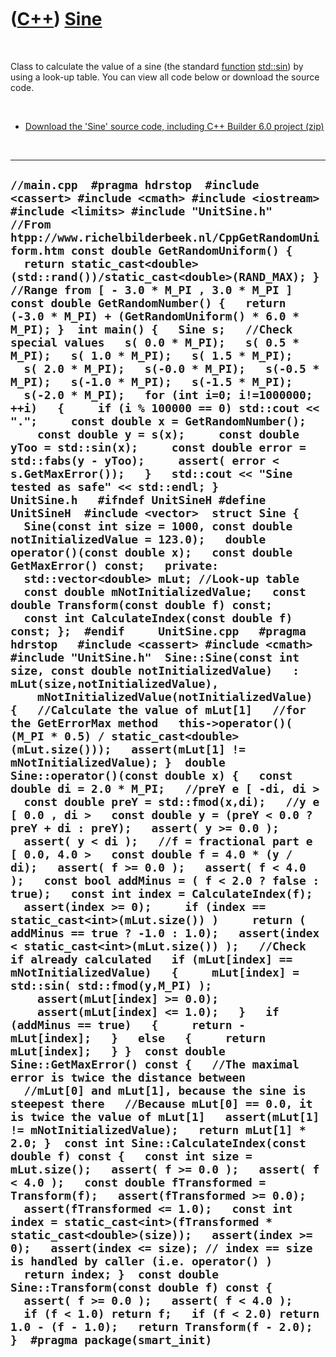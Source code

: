 



 

 

 

 

 

([C++](Cpp.htm)) [Sine](CppSine.htm)
====================================

 

Class to calculate the value of a sine (the standard
[function](CppFunction.htm) [std::sin](CppSin.htm)) by using a look-up
table. You can view all code below or download the source code.

 

-   [Download the 'Sine' source code, including C++ Builder 6.0
    project (zip)](CppSine.zip)

 

  ------------------------------------------------------------------------------------------------------------------------------------------------------------------------------------------------------------------------------------------------------------------------------------------------------------------------------------------------------------------------------------------------------------------------------------------------------------------------------------------------------------------------------------------------------------------------------------------------------------------------------------------------------------------------------------------------------------------------------------------------------------------------------------------------------------------------------------------------------------------------------------------------------------------------------------------------------------------------------------------------------------------------------------------------------------------------------------------------------------------------------------------------------------------------------------------------------------------------------------------------------------------------------------------------------------------------------------------------------------------------------------------------------------------------------------------------------------------------------------------------------------------------------------------------------------------------------------------------------------------------------------------------------------------------------------------------------------------------------------------------------------------------------------------------------------------------------------------------------------------------------------------------------------------------------------------------------------------------------------------------------------------------------------------------------------------------------------------------------------------------------------------------------------------------------------------------------------------------------------------------------------------------------------------------------------------------------------------------------------------------------------------------------------------------------------------------------------------------------------------------------------------------------------------------------------------------------------------------------------------------------------------------------------------------------------------------------------------------------------------------------------------------------------------------------------------------------------------------------------------------------------------------------------------------------------------------------------------------------------------------------------------------------------------------------------------------------------------------------------------------------------------------------------------------------------------------------------------------------------------------------------------------------------------------------------------------------------------------------------------------------------------------------------------------------------------------------------------------------------------------------------------------------------------------------------------------------------------------------------------------------------------------------------------------------------------------------------------------------------------------------------------------------------------------------------------------------------------------------------------------
  ` //main.cpp  #pragma hdrstop  #include <cassert> #include <cmath> #include <iostream> #include <limits> #include "UnitSine.h"  //From htpp://www.richelbilderbeek.nl/CppGetRandomUniform.htm const double GetRandomUniform() {   return static_cast<double>(std::rand())/static_cast<double>(RAND_MAX); }  //Range from [ - 3.0 * M_PI , 3.0 * M_PI ] const double GetRandomNumber() {   return (-3.0 * M_PI) + (GetRandomUniform() * 6.0 * M_PI); }  int main() {   Sine s;   //Check special values   s( 0.0 * M_PI);   s( 0.5 * M_PI);   s( 1.0 * M_PI);   s( 1.5 * M_PI);   s( 2.0 * M_PI);   s(-0.0 * M_PI);   s(-0.5 * M_PI);   s(-1.0 * M_PI);   s(-1.5 * M_PI);   s(-2.0 * M_PI);   for (int i=0; i!=1000000; ++i)   {     if (i % 100000 == 0) std::cout << ".";     const double x = GetRandomNumber();     const double y = s(x);     const double yToo = std::sin(x);     const double error = std::fabs(y - yToo);     assert( error < s.GetMaxError());   }   std::cout << "Sine tested as safe" << std::endl; }       UnitSine.h   #ifndef UnitSineH #define UnitSineH  #include <vector>  struct Sine {   Sine(const int size = 1000, const double notInitializedValue = 123.0);   double operator()(const double x);   const double GetMaxError() const;   private:   std::vector<double> mLut; //Look-up table   const double mNotInitializedValue;   const double Transform(const double f) const;   const int CalculateIndex(const double f) const; };  #endif     UnitSine.cpp   #pragma hdrstop   #include <cassert> #include <cmath>   #include "UnitSine.h"  Sine::Sine(const int size, const double notInitializedValue)   : mLut(size,notInitializedValue),     mNotInitializedValue(notInitializedValue) {   //Calculate the value of mLut[1]   //for the GetErrorMax method   this->operator()( (M_PI * 0.5) / static_cast<double>(mLut.size()));   assert(mLut[1] != mNotInitializedValue); }  double Sine::operator()(const double x) {   const double di = 2.0 * M_PI;   //preY e [ -di, di >   const double preY = std::fmod(x,di);   //y e [ 0.0 , di >   const double y = (preY < 0.0 ? preY + di : preY);   assert( y >= 0.0 );   assert( y < di );   //f = fractional part e [ 0.0, 4.0 >   const double f = 4.0 * (y / di);   assert( f >= 0.0 );   assert( f < 4.0 );   const bool addMinus = ( f < 2.0 ? false : true);   const int index = CalculateIndex(f);   assert(index >= 0);     if (index == static_cast<int>(mLut.size()) )     return ( addMinus == true ? -1.0 : 1.0);   assert(index < static_cast<int>(mLut.size()) );   //Check if already calculated   if (mLut[index] == mNotInitializedValue)   {     mLut[index] = std::sin( std::fmod(y,M_PI) );     assert(mLut[index] >= 0.0);     assert(mLut[index] <= 1.0);   }   if (addMinus == true)   {     return -mLut[index];   }   else   {     return mLut[index];   } }  const double Sine::GetMaxError() const {   //The maximal error is twice the distance between   //mLut[0] and mLut[1], because the sine is steepest there   //Because mLut[0] == 0.0, it is twice the value of mLut[1]   assert(mLut[1] != mNotInitializedValue);   return mLut[1] * 2.0; }  const int Sine::CalculateIndex(const double f) const {   const int size = mLut.size();   assert( f >= 0.0 );   assert( f < 4.0 );   const double fTransformed = Transform(f);   assert(fTransformed >= 0.0);   assert(fTransformed <= 1.0);   const int index = static_cast<int>(fTransformed * static_cast<double>(size));   assert(index >= 0);   assert(index <= size); // index == size is handled by caller (i.e. operator() )   return index; }  const double Sine::Transform(const double f) const {   assert( f >= 0.0 );   assert( f < 4.0 );   if (f < 1.0) return f;   if (f < 2.0) return 1.0 - (f - 1.0);   return Transform(f - 2.0); }  #pragma package(smart_init)   `
  ------------------------------------------------------------------------------------------------------------------------------------------------------------------------------------------------------------------------------------------------------------------------------------------------------------------------------------------------------------------------------------------------------------------------------------------------------------------------------------------------------------------------------------------------------------------------------------------------------------------------------------------------------------------------------------------------------------------------------------------------------------------------------------------------------------------------------------------------------------------------------------------------------------------------------------------------------------------------------------------------------------------------------------------------------------------------------------------------------------------------------------------------------------------------------------------------------------------------------------------------------------------------------------------------------------------------------------------------------------------------------------------------------------------------------------------------------------------------------------------------------------------------------------------------------------------------------------------------------------------------------------------------------------------------------------------------------------------------------------------------------------------------------------------------------------------------------------------------------------------------------------------------------------------------------------------------------------------------------------------------------------------------------------------------------------------------------------------------------------------------------------------------------------------------------------------------------------------------------------------------------------------------------------------------------------------------------------------------------------------------------------------------------------------------------------------------------------------------------------------------------------------------------------------------------------------------------------------------------------------------------------------------------------------------------------------------------------------------------------------------------------------------------------------------------------------------------------------------------------------------------------------------------------------------------------------------------------------------------------------------------------------------------------------------------------------------------------------------------------------------------------------------------------------------------------------------------------------------------------------------------------------------------------------------------------------------------------------------------------------------------------------------------------------------------------------------------------------------------------------------------------------------------------------------------------------------------------------------------------------------------------------------------------------------------------------------------------------------------------------------------------------------------------------------------------------------------------------------------------------------

 

 

 

 

 





 



